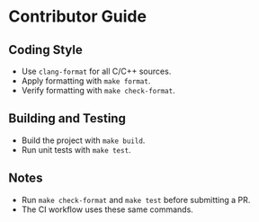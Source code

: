 # Contributor Guide

## Coding Style
- Use `clang-format` for all C/C++ sources.
- Apply formatting with `make format`.
- Verify formatting with `make check-format`.

## Building and Testing
- Build the project with `make build`.
- Run unit tests with `make test`.

## Notes
- Run `make check-format` and `make test` before submitting a PR.
- The CI workflow uses these same commands.
